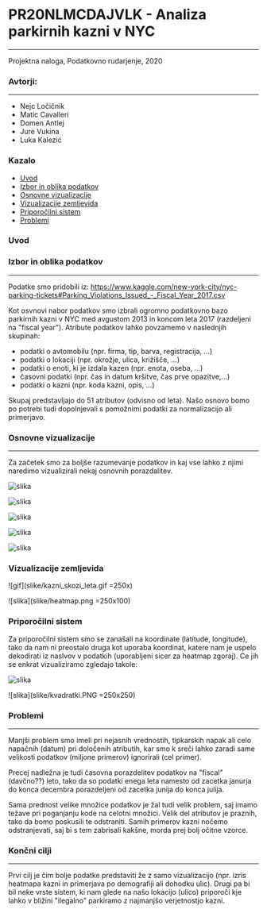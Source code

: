 
# PR20NLMCDAJVLK - Analiza parkirnih kazni v NYC
____________
Projektna naloga, Podatkovno rudarjenje, 2020

### Avtorji:
____________
* Nejc Ločičnik
* Matic Cavalleri
* Domen Antlej
* Jure Vukina
* Luka Kalezić

### Kazalo
* [Uvod](#uvod)
* [Izbor in oblika podatkov](#izbor_oblika_pod)
* [Osnovne vizualizacije](#osnovne_viz)
* [Vizualizacije zemljevida](#map_viz)
* [Priporočilni sistem](#prip_sistem)
* [Problemi](#problemi)

### Uvod <a class="anchor" id="uvod"></a>

### Izbor in oblika podatkov <a class="anchor" id="izbor_oblika_pod"></a>
____________
Podatke smo pridobili iz: https://www.kaggle.com/new-york-city/nyc-parking-tickets#Parking_Violations_Issued_-_Fiscal_Year_2017.csv

Kot osvnovi nabor podatkov smo izbrali ogromno podatkovno bazo parkirnih kazni v NYC med avgustom 2013 in koncom leta 2017 
(razdeljeni na "fiscal year"). Atribute podatkov lahko povzamemo v naslednjih skupinah:
* podatki o avtomobilu (npr. firma, tip, barva, registracija, ...)
* podatki o lokaciji (npr. okrožje, ulica, križišče, ...)
* podatki o enoti, ki je izdala kazen (npr. enota, oseba, ...)
* časovni podatki (npr. čas in datum kršitve, čas prve opazitve,...)
* podatki o kazni (npr. koda kazni, opis, ...)

Skupaj predstavljajo do 51 atributov (odvisno od leta). Našo osnovo bomo po potrebi tudi dopolnjevali s pomožnimi podatki za normalizacijo ali primerjavo.

### Osnovne vizualizacije
_______________________
Za začetek smo za boljše razumevanje podatkov in kaj vse lahko z njimi naredimo vizualizirali nekaj osnovnih porazdalitev.

![slika](slike/kazni_po_dnevih.png)

![slika](slike/tip_kazni_porazdelitev.png)

![slika](slike/firma_avta_porazdelitev.png)

![slika](slike/stevilo_kazni_na_povp_preb.png)

![slika](slike/kazni_cas_2014.png)

### Vizualizacije zemljevida <a class="anchor" id="map_viz"></a>

![gif](slike/kazni_skozi_leta.gif =250x)

![slika](slike/heatmap.png =250x100)

### Priporočilni sistem <a class="anchor" id="prip_sistem"></a>

Za priporočilni sistem smo se zanašali na koordinate (latitude, longitude), tako da nam ni preostalo druga kot uporaba koordinat, katere nam je uspelo dekodirati iz naslvov v podatkih (uporabljeni sicer za heatmap zgoraj). Ce jih se enkrat vizualiziramo zgledajo takole:

![slika](slike/base_priporocilo.PNG)

![slika](slike/kvadratki.PNG =250x250)

### Problemi <a class="anchor" id="problemi"></a>
__________________
Manjši problem smo imeli pri nejasnih vrednostih, tipkarskih napak ali celo napačnih (datum) pri določenih atributih, kar smo k sreči lahko zaradi same velikosti podatkov (miljone primerov) ignorirali (cel primer).

Precej nadležna je tudi časovna porazdelitev podatkov na "fiscal" (davčno??) leto, tako da so podatki enega leta namesto od zacetka janurja do konca decembra porazdeljeni od zacetka junija do konca julija.

Sama prednost velike množice podatkov je žal tudi velik problem, saj imamo težave pri poganjanju kode na celotni množici. Velik del atributov je praznih, tako da bomo poskusili te odstraniti. Samih primerov kazni nočemo odstranjevati, saj bi s tem zabrisali kakšne, morda prej bolj očitne vzorce.


### Končni cilji
___________________
Prvi cilj je čim bolje podatke predstaviti že z samo vizualizacijo (npr. izris heatmapa kazni in primerjava po demografiji ali dohodku ulic). Drugi pa bi bil neke vrste sistem, ki nam glede na našo lokacijo (ulico) priporoči kje lahko v bližini "ilegalno" parkiramo z najmanjšo verjetnostjo kazni.
